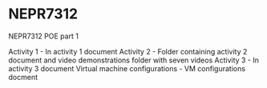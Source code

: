 # NEPR7312
NEPR7312 POE part 1

Activity 1 - In activity 1 document
Activity 2 - Folder containing activity 2 document and video demonstrations folder with seven videos
Activity 3 - In activity 3 document
Virtual machine configurations - VM configurations docment
